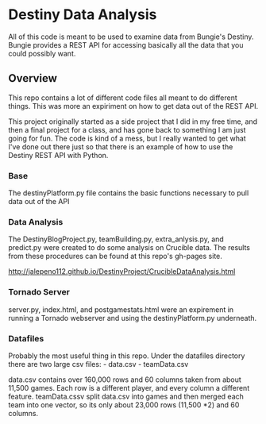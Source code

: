 # Destiny Data Analysis

All of this code is meant to be used to examine data from Bungie's Destiny.
Bungie provides a REST API for accessing basically all the data that you could possibly want.

## Overview

This repo contains a lot of different code files all meant to do different things.
This was more an expiriment on how to get data out of the REST API.

This project originally started as a side project that I did in my free time, and then a final project for a class, and has gone back to something I am just going for fun.
The code is kind of a mess, but I really wanted to get what I've done out there just so that there is an example of how to use the Destiny REST API with Python.

### Base

The destinyPlatform.py file contains the basic functions necessary to pull data out of the API

### Data Analysis

The DestinyBlogProject.py, teamBuilding.py, extra_anlysis.py, and predict.py were created to do some analysis on Crucible data.
The results from these procedures can be found at this repo's gh-pages site.

http://jalepeno112.github.io/DestinyProject/CrucibleDataAnalysis.html

### Tornado Server

server.py, index.html, and postgamestats.html were an expirement in running a Tornado webserver and using the destinyPlatform.py underneath.

### Datafiles

Probably the most useful thing in this repo.  Under the datafiles directory	there are two large csv files:
	- data.csv
	- teamData.csv

data.csv contains over 160,000 rows and 60 columns taken from about 11,500 games.  Each row is a different player, and every column a different feature.
teamData.cssv split data.csv into games and then merged each team into one vector, so its only about 23,000 rows (11,500 *2) and 60 columns.



